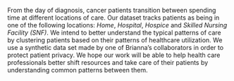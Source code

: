 From the day of diagnosis, cancer patients transition between spending time at different locations of care. Our dataset tracks patients as being in one of the following locations: *Home*, *Hospital*, *Hospice* and *Skilled Nursing Facility (SNF)*. We intend to better understand the typical patterns of care by clustering patients based on their patterns of healthcare utilization. We use a synthetic data set made by one of Brianna’s collaborators in order to protect patient privacy. We hope our work will be able to help health care professionals better shift resources and take care of their patients by understanding common patterns between them.
